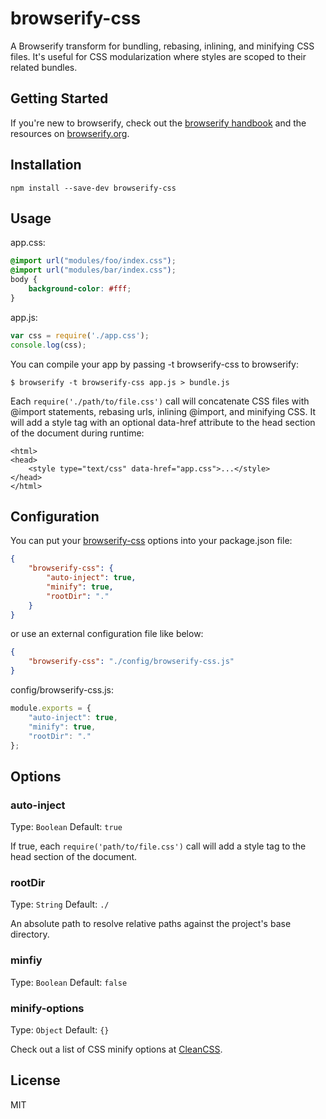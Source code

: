 # browserify-css #

A Browserify transform for bundling, rebasing, inlining, and minifying CSS files. It's useful for CSS modularization where styles are scoped to their related bundles.

## Getting Started

If you're new to browserify, check out the [browserify handbook](https://github.com/substack/browserify-handbook) and the resources on [browserify.org](http://browserify.org/).

## Installation

`npm install --save-dev browserify-css`

## Usage

app.css:
``` css
@import url("modules/foo/index.css");
@import url("modules/bar/index.css");
body {
    background-color: #fff;
}
```

app.js:
``` js
var css = require('./app.css');
console.log(css);
```

You can compile your app by passing -t browserify-css to browserify:
```
$ browserify -t browserify-css app.js > bundle.js
```

Each `require('./path/to/file.css')` call will concatenate CSS files with @import statements, rebasing urls, inlining @import, and minifying CSS. It will add a style tag with an optional data-href attribute to the head section of the document during runtime:

```
<html>
<head>
    <style type="text/css" data-href="app.css">...</style>
</head>
</html>
```

## Configuration

You can put your [browserify-css](https://github.com/cheton/browserify-css) options into your package.json file:
``` json
{
    "browserify-css": {
        "auto-inject": true,
        "minify": true,
        "rootDir": "."
    }
}
```

or use an external configuration file like below:
``` json
{
    "browserify-css": "./config/browserify-css.js"
}
```

config/browserify-css.js:
``` js
module.exports = {
    "auto-inject": true,
    "minify": true,
    "rootDir": "."
};
```

## Options

### auto-inject

Type: `Boolean`
Default: `true`

If true, each `require('path/to/file.css')` call will add a style tag to the head section of the document.

### rootDir

Type: `String`
Default: `./`

An absolute path to resolve relative paths against the project's base directory.

### minfiy

Type: `Boolean`
Default: `false`

### minify-options

Type: `Object`
Default: `{}`

Check out a list of CSS minify options at [CleanCSS](https://github.com/jakubpawlowicz/clean-css#how-to-use-clean-css-programmatically).

## License

MIT
